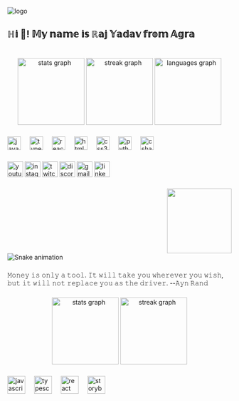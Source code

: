 ![logo](https://github.com/rajyadav-cyber/rajyadav-cyber/blob/main/Snake.yml)
<h2 align="left">ℍ𝕚 👋! 𝕄𝕪 𝕟𝕒𝕞𝕖 𝕚𝕤  ℝ𝕒𝕛 𝕐𝕒𝕕𝕒𝕧 𝕗𝕣𝕠𝕞 𝔸𝕘𝕣𝕒</h2>

###

<br clear="both">

<div align="center">
  <img src="https://github-readme-stats.vercel.app/api?username=rajyadav-cyber&hide_title=false&hide_rank=false&show_icons=true&include_all_commits=true&count_private=true&disable_animations=false&theme=dracula&locale=en&hide_border=false" height="150" alt="stats graph"  />
  <img src="https://streak-stats.demolab.com?user=rajyadav-cyber&locale=en&mode=daily&theme=dracula&hide_border=false&border_radius=5" height="150" alt="streak graph"  />
  <img src="https://github-readme-stats.vercel.app/api/top-langs?username=rajyadav-cyber&locale=en&hide_title=false&layout=compact&card_width=320&langs_count=5&theme=dracula&hide_border=false" height="150" alt="languages graph"  />
</div>

###

<div align="left">
  <img src="https://cdn.jsdelivr.net/gh/devicons/devicon/icons/javascript/javascript-original.svg" height="30" alt="javascript logo"  />
  <img width="12" />
  <img src="https://cdn.jsdelivr.net/gh/devicons/devicon/icons/typescript/typescript-original.svg" height="30" alt="typescript logo"  />
  <img width="12" />
  <img src="https://cdn.jsdelivr.net/gh/devicons/devicon/icons/react/react-original.svg" height="30" alt="react logo"  />
  <img width="12" />
  <img src="https://cdn.jsdelivr.net/gh/devicons/devicon/icons/html5/html5-original.svg" height="30" alt="html5 logo"  />
  <img width="12" />
  <img src="https://cdn.jsdelivr.net/gh/devicons/devicon/icons/css3/css3-original.svg" height="30" alt="css3 logo"  />
  <img width="12" />
  <img src="https://cdn.jsdelivr.net/gh/devicons/devicon/icons/python/python-original.svg" height="30" alt="python logo"  />
  <img width="12" />
  <img src="https://cdn.jsdelivr.net/gh/devicons/devicon/icons/csharp/csharp-original.svg" height="30" alt="csharp logo"  />
</div>

###

<div align="left">
  <img src="https://img.shields.io/static/v1?message=Youtube&logo=youtube&label=&color=FF0000&logoColor=white&labelColor=&style=for-the-badge" height="35" alt="youtube logo"  />
  <img src="https://img.shields.io/static/v1?message=Instagram&logo=instagram&label=&color=E4405F&logoColor=white&labelColor=&style=for-the-badge" height="35" alt="instagram logo"  />
  <img src="https://img.shields.io/static/v1?message=Twitch&logo=twitch&label=&color=9146FF&logoColor=white&labelColor=&style=for-the-badge" height="35" alt="twitch logo"  />
  <img src="https://img.shields.io/static/v1?message=Discord&logo=discord&label=&color=7289DA&logoColor=white&labelColor=&style=for-the-badge" height="35" alt="discord logo"  />
  <img src="https://img.shields.io/static/v1?message=Gmail&logo=gmail&label=&color=D14836&logoColor=white&labelColor=&style=for-the-badge" height="35" alt="gmail logo"  />
  <img src="https://img.shields.io/static/v1?message=LinkedIn&logo=linkedin&label=&color=0077B5&logoColor=white&labelColor=&style=for-the-badge" height="35" alt="linkedin logo"  />
</div>

###

<img align="right" height="145" src="https://media.giphy.com/media/v1.Y2lkPTc5MGI3NjExYTVoMjh2eXlrb2E2OTJwZHo1Z2xjenZpaDV6dWNqYnNqa3BldzQxdiZlcD12MV9pbnRlcm5hbF9naWZfYnlfaWQmY3Q9Zw/Nsk1HFaJMNiww/giphy.gif"  />

###

<br clear="both">

<img src="https://raw.githubusercontent.com/rajyadav-cyber/rajyadav-cyber/output/snake.svg" alt="Snake animation" />

###

<p align="left">𝙼𝚘𝚗𝚎𝚢 𝚒𝚜 𝚘𝚗𝚕𝚢 𝚊 𝚝𝚘𝚘𝚕. 𝙸𝚝 𝚠𝚒𝚕𝚕 𝚝𝚊𝚔𝚎 𝚢𝚘𝚞 𝚠𝚑𝚎𝚛𝚎𝚟𝚎𝚛 𝚢𝚘𝚞 𝚠𝚒𝚜𝚑, 𝚋𝚞𝚝 𝚒𝚝 𝚠𝚒𝚕𝚕 𝚗𝚘𝚝 𝚛𝚎𝚙𝚕𝚊𝚌𝚎 𝚢𝚘𝚞 𝚊𝚜 𝚝𝚑𝚎 𝚍𝚛𝚒𝚟𝚎𝚛. --𝙰𝚢𝚗 𝚁𝚊𝚗𝚍</p>

###

<div align="center">
  <img src="https://github-readme-stats.vercel.app/api?username=rajyadav-cyber&hide_title=false&hide_rank=false&show_icons=true&include_all_commits=true&count_private=true&disable_animations=false&theme=dracula&locale=en&hide_border=false&order=1" height="150" alt="stats graph"  />
  <img src="https://streak-stats.demolab.com?user=rajyadav-cyber&locale=en&mode=daily&theme=dracula&hide_border=false&border_radius=5&order=3" height="150" alt="streak graph"  />
</div>

###

<div align="left">
  <img src="https://cdn.jsdelivr.net/gh/devicons/devicon/icons/javascript/javascript-original.svg" height="40" alt="javascript logo"  />
  <img width="12" />
  <img src="https://cdn.jsdelivr.net/gh/devicons/devicon/icons/typescript/typescript-original.svg" height="40" alt="typescript logo"  />
  <img width="12" />
  <img src="https://cdn.jsdelivr.net/gh/devicons/devicon/icons/react/react-original.svg" height="40" alt="react logo"  />
  <img width="12" />
  <img src="https://cdn.jsdelivr.net/gh/devicons/devicon/icons/storybook/storybook-original.svg" height="40" alt="storybook logo"  />
</div>

###
